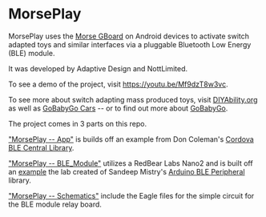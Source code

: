 # MorsePlay

MorsePlay uses the [Morse GBoard](https://support.google.com/accessibility/android/answer/9011881) on Android devices to activate switch adapted toys and similar interfaces via a pluggable Bluetooth Low Energy (BLE) module.

It was developed by Adaptive Design and NottLimited.

To see a demo of the project, visit https://youtu.be/Mf9dzT8w3vc.

To see more about switch adapting mass produced toys, visit [DIYAbility.org](https://www.diyability.org/guide/switch-adapting-a-remote-control-toy/) as well as [GoBabyGo Cars](https://www.diyability.org/2014/11/go-baby-go-the-ultimate-toy-hack/) -- or to find out more about [GoBabyGo](https://sites.udel.edu/gobabygo/).

The project comes in 3 parts on this repo.

["MorsePlay -- App"](https://github.com/OllieBck/MorsePlay/tree/master/MorsePlay--App) is builds off an example from Don Coleman's [Cordova BLE Central Library](https://github.com/don/cordova-plugin-ble-central).

["MorsePlay -- BLE_Module"](https://github.com/OllieBck/MorsePlay/tree/master/MorsePlay--BLE_Module) utilizes a RedBear Labs Nano2 and is built off an [example](https://github.com/RedBearLab/arduino-BLEPeripheral/tree/master/examples/SimpleChat) the lab created of Sandeep Mistry's [Arduino BLE Peripheral](https://github.com/sandeepmistry/arduino-BLEPeripheral) library.

["MorsePlay -- Schematics"](https://github.com/OllieBck/MorsePlay/tree/master/MorsePlay%20-%20Schematics) include the Eagle files for the simple circuit for the BLE module relay board.
